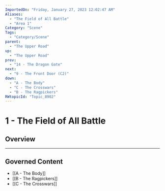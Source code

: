 ```yaml
---
ImportedOn: "Friday, January 27, 2023 12:02:47 AM"
Aliases:
  - "The Field of All Battle"
  - "Area 1"
Category: "Scene"
Tags:
  - "Category/Scene"
parent:
  - "The Upper Road"
up:
  - "The Upper Road"
prev:
  - "14 - The Dragon Gate"
next:
  - "9 - The Front Door (C2)"
down:
  - "A - The Body"
  - "C - The Crosswars"
  - "B - The Ragpickers"
RWtopicId: "Topic_8902"
---
```

# 1 - The Field of All Battle
## Overview
---
## Governed Content
- [[A - The Body]]
- [[B - The Ragpickers]]
- [[C - The Crosswars]]

